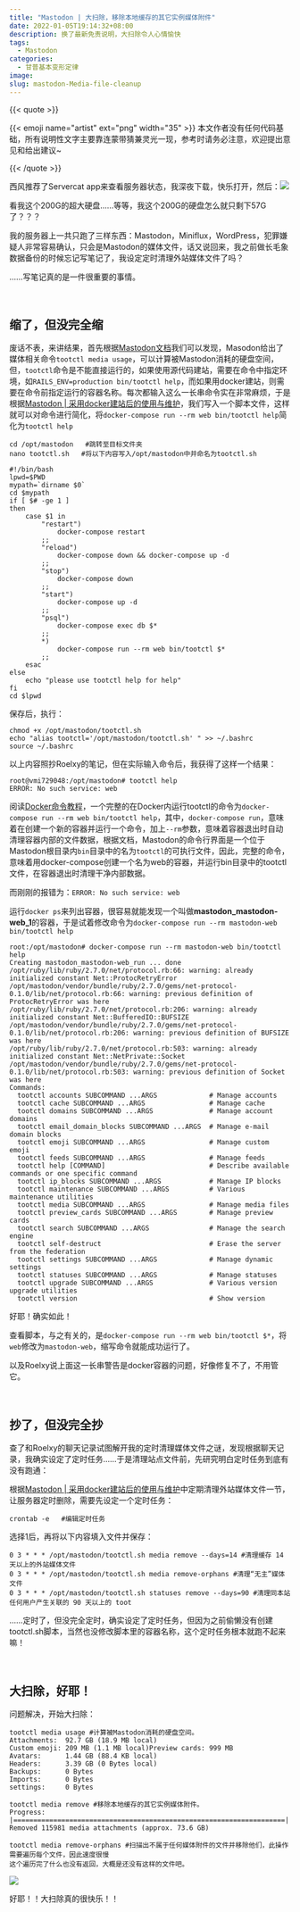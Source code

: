 ```yaml
---
title: "Mastodon | 大扫除，移除本地缓存的其它实例媒体附件"
date: 2022-01-05T19:14:32+08:00
description: 换了最新免责说明，大扫除令人心情愉快
tags:
  - Mastodon
categories:
  - 甘普基本变形定律
image: 
slug: mastodon-Media-file-cleanup
---
```


{{< quote >}}

{{< emoji name="artist"  ext="png" width="35" >}} 本文作者没有任何代码基础，所有说明性文字主要靠连蒙带猜兼灵光一现，参考时请务必注意，欢迎提出意见和给出建议~

{{< /quote >}}

西风推荐了Servercat app来查看服务器状态，我深夜下载，快乐打开，然后：![](https://res.cloudinary.com/mantyke/image/upload/v1641382508/20220105%E9%95%BF%E6%AF%9B%E8%B1%A1%E5%AA%92%E4%BD%93%E6%B8%85%E7%90%86/save-1_vk7kif.jpg)

看我这个200G的超大硬盘……等等，我这个200G的硬盘怎么就只剩下57G了？？？

我的服务器上一共只跑了三样东西：Mastodon，Miniflux，WordPress，犯罪嫌疑人非常容易确认，只会是Mastodon的媒体文件，话又说回来，我之前做长毛象数据备份的时候忘记写笔记了，我设定定时清理外站媒体文件了吗？

……写笔记真的是一件很重要的事情。

<br>

## 缩了，但没完全缩

废话不表，来讲结果，首先根据[Mastodon文档](https://docs.joinmastodon.org/zh-cn/admin/tootctl/)我们可以发现，Masodon给出了媒体相关命令`tootctl media usage`，可以计算被Mastodon消耗的硬盘空间，但，`tootctl`命令是不能直接运行的，如果使用源代码建站，需要在命令中指定环境，如`RAILS_ENV=production bin/tootctl help`，而如果用docker建站，则需要在命令前指定运行的容器名称。每次都输入这么一长串命令实在非常麻烦，于是根据[Mastodon | 采用docker建站后的使用与维护](https://blog.tantalum.life/posts/how-to-run-your-mastodon-by-docker/)，我们写入一个脚本文件，这样就可以对命令进行简化，将`docker-compose run --rm web bin/tootctl help`简化为`tootctl help`

```
cd /opt/mastodon   #跳转至目标文件夹
nano tootctl.sh   #将以下内容写入/opt/mastodon中并命名为tootctl.sh
```

```
#!/bin/bash
lpwd=$PWD
mypath=`dirname $0`
cd $mypath
if [ $# -ge 1 ]
then
	case $1 in 
		"restart")
			docker-compose restart
		;;
		"reload")
			docker-compose down && docker-compose up -d
		;;
		"stop")
			docker-compose down
		;;
		"start")
			docker-compose up -d
		;;
		"psql")
			docker-compose exec db $*
		;;
		*)
			docker-compose run --rm web bin/tootctl $*
		;;
	esac
else
	echo "please use tootctl help for help"
fi
cd $lpwd
```

保存后，执行：

```
chmod +x /opt/mastodon/tootctl.sh
echo "alias tootctl='/opt/mastodon/tootctl.sh' " >> ~/.bashrc 
source ~/.bashrc
```

以上内容照抄Roelxy的笔记，但在实际输入命令后，我获得了这样一个结果：

```
root@vmi729048:/opt/mastodon# tootctl help
ERROR: No such service: web
```

阅读[Docker命令教程](https://www.runoob.com/docker/docker-run-command.html)，一个完整的在Docker内运行tootctl的命令为`docker-compose run --rm web bin/tootctl help`，其中，`docker-compose run`，意味着在创建一个新的容器并运行一个命令，加上`--rm`参数，意味着容器退出时自动清理容器内部的文件数据，根据文档，Mastodon的命令行界面是一个位于Mastodon根目录内`bin`目录中的名为`tootctl`的可执行文件，因此，完整的命令，意味着用docker-compose创建一个名为web的容器，并运行bin目录中的tootctl文件，在容器退出时清理干净内部数据。

而刚刚的报错为：`ERROR: No such service: web`

运行`docker ps`来列出容器，很容易就能发现一个叫做**mastodon_mastodon-web_1**的容器，于是试着修改命令为`docker-compose run --rm mastodon-web bin/tootctl help`

```
root:/opt/mastodon# docker-compose run --rm mastodon-web bin/tootctl help
Creating mastodon_mastodon-web_run ... done
/opt/ruby/lib/ruby/2.7.0/net/protocol.rb:66: warning: already initialized constant Net::ProtocRetryError
/opt/mastodon/vendor/bundle/ruby/2.7.0/gems/net-protocol-0.1.0/lib/net/protocol.rb:66: warning: previous definition of ProtocRetryError was here
/opt/ruby/lib/ruby/2.7.0/net/protocol.rb:206: warning: already initialized constant Net::BufferedIO::BUFSIZE
/opt/mastodon/vendor/bundle/ruby/2.7.0/gems/net-protocol-0.1.0/lib/net/protocol.rb:206: warning: previous definition of BUFSIZE was here
/opt/ruby/lib/ruby/2.7.0/net/protocol.rb:503: warning: already initialized constant Net::NetPrivate::Socket
/opt/mastodon/vendor/bundle/ruby/2.7.0/gems/net-protocol-0.1.0/lib/net/protocol.rb:503: warning: previous definition of Socket was here
Commands:
  tootctl accounts SUBCOMMAND ...ARGS             # Manage accounts
  tootctl cache SUBCOMMAND ...ARGS                # Manage cache
  tootctl domains SUBCOMMAND ...ARGS              # Manage account domains
  tootctl email_domain_blocks SUBCOMMAND ...ARGS  # Manage e-mail domain blocks
  tootctl emoji SUBCOMMAND ...ARGS                # Manage custom emoji
  tootctl feeds SUBCOMMAND ...ARGS                # Manage feeds
  tootctl help [COMMAND]                          # Describe available commands or one specific command
  tootctl ip_blocks SUBCOMMAND ...ARGS            # Manage IP blocks
  tootctl maintenance SUBCOMMAND ...ARGS          # Various maintenance utilities
  tootctl media SUBCOMMAND ...ARGS                # Manage media files
  tootctl preview_cards SUBCOMMAND ...ARGS        # Manage preview cards
  tootctl search SUBCOMMAND ...ARGS               # Manage the search engine
  tootctl self-destruct                           # Erase the server from the federation
  tootctl settings SUBCOMMAND ...ARGS             # Manage dynamic settings
  tootctl statuses SUBCOMMAND ...ARGS             # Manage statuses
  tootctl upgrade SUBCOMMAND ...ARGS              # Various version upgrade utilities
  tootctl version                                 # Show version
```

好耶！确实如此！

查看脚本，与之有关的，是`docker-compose run --rm web bin/tootctl $*`，将`web`修改为`mastodon-web`，缩写命令就能成功运行了。

以及Roelxy说上面这一长串警告是docker容器的问题，好像修复不了，不用管它。

<br>

## 抄了，但没完全抄

查了和Roelxy的聊天记录试图解开我的定时清理媒体文件之谜，发现根据聊天记录，我确实设定了定时任务……于是清理站点文件前，先研究明白定时任务到底有没有跑通：

根据[Mastodon | 采用docker建站后的使用与维护](https://blog.tantalum.life/posts/how-to-run-your-mastodon-by-docker/)中定期清理外站媒体文件一节，让服务器定时删除，需要先设定一个定时任务：

```
crontab -e   #编辑定时任务
```

选择1后，再将以下内容填入文件并保存：

```
0 3 * * * /opt/mastodon/tootctl.sh media remove --days=14 #清理缓存 14 天以上的外站媒体文件
0 3 * * * /opt/mastodon/tootctl.sh media remove-orphans #清理“无主”媒体文件
0 3 * * * /opt/mastodon/tootctl.sh statuses remove --days=90 #清理同本站任何用户产生关联的 90 天以上的 toot
```

……定时了，但没完全定时，确实设定了定时任务，但因为之前偷懒没有创建tootctl.sh脚本，当然也没修改脚本里的容器名称，这个定时任务根本就跑不起来嘛！

<br>

## 大扫除，好耶！

问题解决，开始大扫除：

```
tootctl media usage #计算被Mastodon消耗的硬盘空间。
Attachments:  92.7 GB (18.9 MB local)
Custom emoji: 209 MB (1.1 MB local)Preview cards: 999 MB
Avatars:      1.44 GB (88.4 KB local)
Headers:      3.39 GB (0 Bytes local)
Backups:      0 Bytes
Imports:      0 Bytes
settings:     0 Bytes
```

```
tootctl media remove #移除本地缓存的其它实例媒体附件。
Progress: |====================================================================|
Removed 115981 media attachments (approx. 73.6 GB)
```

```
tootctl media remove-orphans #扫描出不属于任何媒体附件的文件并移除他们，此操作需要遍历每个文件，因此速度很慢
这个遍历完了什么也没有返回，大概是还没有这样的文件吧。
```

![](https://res.cloudinary.com/mantyke/image/upload/v1641385462/20220105%E9%95%BF%E6%AF%9B%E8%B1%A1%E5%AA%92%E4%BD%93%E6%B8%85%E7%90%86/save-2_b0qntn.jpg)

好耶！！大扫除真的很快乐！！

<br>
